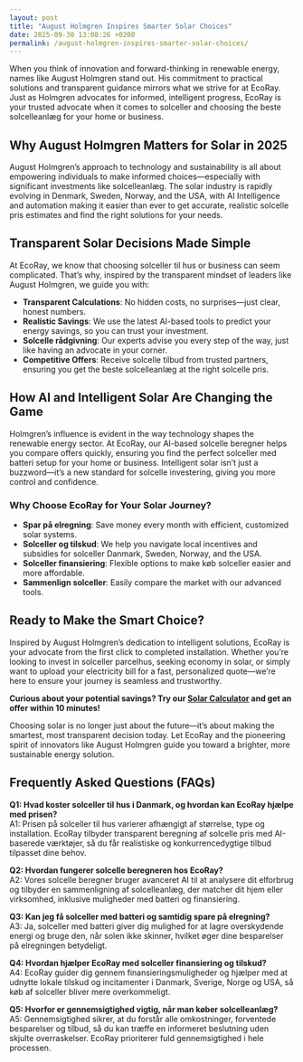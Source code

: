 ```yaml
---
layout: post
title: "August Holmgren Inspires Smarter Solar Choices"
date: 2025-09-30 13:08:26 +0200
permalink: /august-holmgren-inspires-smarter-solar-choices/
---
```

When you think of innovation and forward-thinking in renewable energy, names like August Holmgren stand out. His commitment to practical solutions and transparent guidance mirrors what we strive for at EcoRay. Just as Holmgren advocates for informed, intelligent progress, EcoRay is your trusted advocate when it comes to solceller and choosing the beste solcelleanlæg for your home or business.

## Why August Holmgren Matters for Solar in 2025

August Holmgren’s approach to technology and sustainability is all about empowering individuals to make informed choices—especially with significant investments like solcelleanlæg. The solar industry is rapidly evolving in Denmark, Sweden, Norway, and the USA, with AI Intelligence and automation making it easier than ever to get accurate, realistic solcelle pris estimates and find the right solutions for your needs.

## Transparent Solar Decisions Made Simple

At EcoRay, we know that choosing solceller til hus or business can seem complicated. That’s why, inspired by the transparent mindset of leaders like August Holmgren, we guide you with:

- **Transparent Calculations**: No hidden costs, no surprises—just clear, honest numbers.
- **Realistic Savings**: We use the latest AI-based tools to predict your energy savings, so you can trust your investment.
- **Solcelle rådgivning**: Our experts advise you every step of the way, just like having an advocate in your corner.
- **Competitive Offers**: Receive solcelle tilbud from trusted partners, ensuring you get the beste solcelleanlæg at the right solcelle pris.

## How AI and Intelligent Solar Are Changing the Game

Holmgren’s influence is evident in the way technology shapes the renewable energy sector. At EcoRay, our AI-based solcelle beregner helps you compare offers quickly, ensuring you find the perfect solceller med batteri setup for your home or business. Intelligent solar isn’t just a buzzword—it’s a new standard for solcelle investering, giving you more control and confidence.

### Why Choose EcoRay for Your Solar Journey?

- **Spar på elregning**: Save money every month with efficient, customized solar systems.
- **Solceller og tilskud**: We help you navigate local incentives and subsidies for solceller Danmark, Sweden, Norway, and the USA.
- **Solceller finansiering**: Flexible options to make køb solceller easier and more affordable.
- **Sammenlign solceller**: Easily compare the market with our advanced tools.

## Ready to Make the Smart Choice?

Inspired by August Holmgren’s dedication to intelligent solutions, EcoRay is your advocate from the first click to completed installation. Whether you’re looking to invest in solceller parcelhus, seeking economy in solar, or simply want to upload your electricity bill for a fast, personalized quote—we’re here to ensure your journey is seamless and trustworthy.

**Curious about your potential savings? Try our [Solar Calculator](https://ecoray.dk/en/calculator) and get an offer within 10 minutes!**

Choosing solar is no longer just about the future—it’s about making the smartest, most transparent decision today. Let EcoRay and the pioneering spirit of innovators like August Holmgren guide you toward a brighter, more sustainable energy solution.

## Frequently Asked Questions (FAQs)

**Q1: Hvad koster solceller til hus i Danmark, og hvordan kan EcoRay hjælpe med prisen?**  
A1: Prisen på solceller til hus varierer afhængigt af størrelse, type og installation. EcoRay tilbyder transparent beregning af solcelle pris med AI-baserede værktøjer, så du får realistiske og konkurrencedygtige tilbud tilpasset dine behov.

**Q2: Hvordan fungerer solcelle beregneren hos EcoRay?**  
A2: Vores solcelle beregner bruger avanceret AI til at analysere dit elforbrug og tilbyder en sammenligning af solcelleanlæg, der matcher dit hjem eller virksomhed, inklusive muligheder med batteri og finansiering.

**Q3: Kan jeg få solceller med batteri og samtidig spare på elregning?**  
A3: Ja, solceller med batteri giver dig mulighed for at lagre overskydende energi og bruge den, når solen ikke skinner, hvilket øger dine besparelser på elregningen betydeligt.

**Q4: Hvordan hjælper EcoRay med solceller finansiering og tilskud?**  
A4: EcoRay guider dig gennem finansieringsmuligheder og hjælper med at udnytte lokale tilskud og incitamenter i Danmark, Sverige, Norge og USA, så køb af solceller bliver mere overkommeligt.

**Q5: Hvorfor er gennemsigtighed vigtig, når man køber solcelleanlæg?**  
A5: Gennemsigtighed sikrer, at du forstår alle omkostninger, forventede besparelser og tilbud, så du kan træffe en informeret beslutning uden skjulte overraskelser. EcoRay prioriterer fuld gennemsigtighed i hele processen.

<script type="application/ld+json">
{
  "@context": "https://schema.org",
  "@type": "BlogPosting",
  "headline": "August Holmgren Inspires Smarter Solar Choices",
  "description": "Explore how August Holmgren's values inspire EcoRay's transparent and AI-driven approach to solceller and solar investments in Denmark, Sweden, Norway, and the USA.",
  "author": {
    "@type": "Person",
    "name": "EcoRay"
  },
  "datePublished": "2024-06-01",
  "mainEntityOfPage": {
    "@type": "WebPage",
    "@id": "https://ecoray.dk/en/blog/august-holmgren-smarter-solar-choices"
  },
  "publisher": {
    "@type": "Person",
    "name": "EcoRay"
  },
  "keywords": "solceller, solcelleanlæg, solceller til hus, solcelle pris, køb solceller, bedste solcelleanlæg, solcelle beregner, solceller med batteri, solceller finansiering, hvad koster solceller, solcelle tilbud, solceller og tilskud, solcelle investering, solceller parcelhus, spar på elregning, solcelle rådgivning, sammenlign solceller, solceller 2025, solceller Danmark, solceller gennemsigtighed, B2C, lead generation, solar, automation, AI Intelligence, AI, intelligent solar",
  "inLanguage": "en-US"
}
</script>

<script type="application/ld+json">
{
  "@context": "https://schema.org",
  "@type": "FAQPage",
  "mainEntity": [
    {
      "@type": "Question",
      "name": "Hvad koster solceller til hus i Danmark, og hvordan kan EcoRay hjælpe med prisen?",
      "acceptedAnswer": {
        "@type": "Answer",
        "text": "Prisen på solceller til hus varierer afhængigt af størrelse, type og installation. EcoRay tilbyder transparent beregning af solcelle pris med AI-baserede værktøjer, så du får realistiske og konkurrencedygtige tilbud tilpasset dine behov."
      }
    },
    {
      "@type": "Question",
      "name": "Hvordan fungerer solcelle beregneren hos EcoRay?",
      "acceptedAnswer": {
        "@type": "Answer",
        "text": "Vores solcelle beregner bruger avanceret AI til at analysere dit elforbrug og tilbyder en sammenligning af solcelleanlæg, der matcher dit hjem eller virksomhed, inklusive muligheder med batteri og finansiering."
      }
    },
    {
      "@type": "Question",
      "name": "Kan jeg få solceller med batteri og samtidig spare på elregning?",
      "acceptedAnswer": {
        "@type": "Answer",
        "text": "Ja, solceller med batteri giver dig mulighed for at lagre overskydende energi og bruge den, når solen ikke skinner, hvilket øger dine besparelser på elregningen betydeligt."
      }
    },
    {
      "@type": "Question",
      "name": "Hvordan hjælper EcoRay med solceller finansiering og tilskud?",
      "acceptedAnswer": {
        "@type": "Answer",
        "text": "EcoRay guider dig gennem finansieringsmuligheder og hjælper med at udnytte lokale tilskud og incitamenter i Danmark, Sverige, Norge og USA, så køb af solceller bliver mere overkommeligt."
      }
    },
    {
      "@type": "Question",
      "name": "Hvorfor er gennemsigtighed vigtig, når man køber solcelleanlæg?",
      "acceptedAnswer": {
        "@type": "Answer",
        "text": "Gennemsigtighed sikrer, at du forstår alle omkostninger, forventede besparelser og tilbud, så du kan træffe en informeret beslutning uden skjulte overraskelser. EcoRay prioriterer fuld gennemsigtighed i hele processen."
      }
    }
  ]
}
</script>
